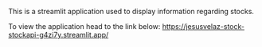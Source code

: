 This is a streamlit application used to display information regarding stocks.

To view the application head to the link below:
https://jesusvelaz-stock-stockapi-g4zi7y.streamlit.app/
